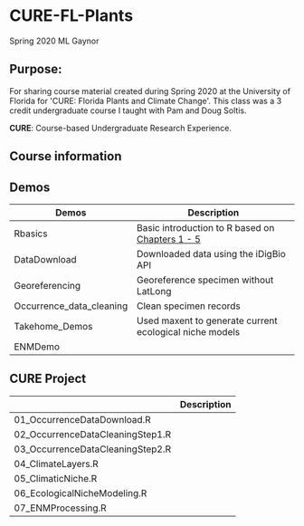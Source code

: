 # CURE-FL-Plants
Spring 2020
ML Gaynor

## **Purpose**:   
For sharing course material created during Spring 2020 at the University of Florida for 'CURE: Florida Plants and Climate Change'. This class was a 3 credit undergraduate course I taught with Pam and Doug Soltis. 

**CURE**: Course-based Undergraduate Research Experience.
  
## Course information  

## Demos
| Demos | Description |
| ---------- | -------------------- |
| Rbasics | Basic introduction to R based on [Chapters 1 - 5](https://datacarpentry.org/R-ecology-lesson/index.html) |
| DataDownload |Downloaded data using the iDigBio API |
| Georeferencing |Georeference specimen without LatLong |
| Occurrence_data_cleaning | Clean specimen records |
| Takehome_Demos | Used maxent to generate current ecological niche models |
| ENMDemo ||

## CURE Project
| | Description |
| ---------- | -------------------- |
| 01_OccurrenceDataDownload.R | |
| 02_OccurrenceDataCleaningStep1.R| |
| 03_OccurrenceDataCleaningStep2.R| |
| 04_ClimateLayers.R| |
| 05_ClimaticNiche.R| |
| 06_EcologicalNicheModeling.R| |
| 07_ENMProcessing.R| |
  
